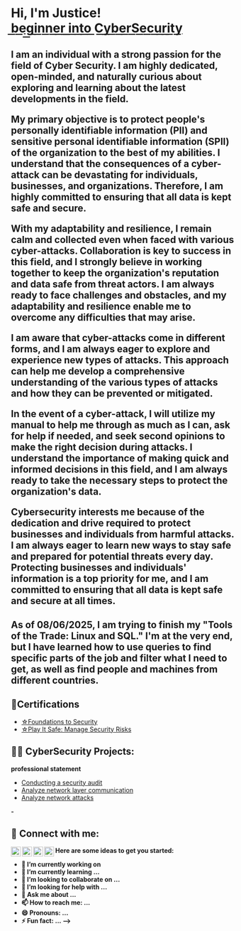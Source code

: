 <h1>Hi, I'm Justice! <br/><a href="https://github.com/JusticeLettre">b͟e͟g͟i͟n͟n͟e͟r͟ ͟i͟n͟t͟o͟ ͟C͟y͟b͟e͟r͟S͟e͟c͟u͟r͟i͟t͟y͟</a>

 
<h2><b>I am an individual with a strong passion for the field of Cyber Security. I am highly dedicated, open-minded, and naturally curious about exploring and learning about the latest developments in the field.

My primary objective is to protect people's personally identifiable information (PII) and sensitive personal identifiable information (SPII) of the organization to the best of my abilities. I understand that the consequences of a cyber-attack can be devastating for individuals, businesses, and organizations. Therefore, I am highly committed to ensuring that all data is kept safe and secure.

With my adaptability and resilience, I remain calm and collected even when faced with various cyber-attacks. Collaboration is key to success in this field, and I strongly believe in working together to keep the organization's reputation and data safe from threat actors. I am always ready to face challenges and obstacles, and my adaptability and resilience enable me to overcome any difficulties that may arise.

I am aware that cyber-attacks come in different forms, and I am always eager to explore and experience new types of attacks. This approach can help me develop a comprehensive understanding of the various types of attacks and how they can be prevented or mitigated.

In the event of a cyber-attack, I will utilize my manual to help me through as much as I can, ask for help if needed, and seek second opinions to make the right decision during attacks. I understand the importance of making quick and informed decisions in this field, and I am always ready to take the necessary steps to protect the organization's data.

Cybersecurity interests me because of the dedication and drive required to protect businesses and individuals from harmful attacks. I am always eager to learn new ways to stay safe and prepared for potential threats every day. Protecting businesses and individuals' information is a top priority for me, and I am committed to ensuring that all data is kept safe and secure at all times.</b></h2>

<h2>As of 08/06/2025, I am trying to finish my "Tools of the Trade: Linux and SQL." I'm at the very end, but I have learned how to use queries to find specific parts of the job and filter what I need to get, as well as find people and machines from different countries. </h2>

<h2>📝Certifications</h2>

- [☆Foundations to Security](https://coursera.org/share/6d0509d121801781be88c8dce4d68801)
- [☆Play It Safe: Manage Security Risks](https://www.coursera.org/account/accomplishments/verify/ERT95K0D9K8A?utm_source=link&utm_medium=certificate&utm_content=cert_image&utm_campaign=sharing_cta&utm_product=course)
<h2>👨‍💻 CyberSecurity Projects:</h2>

<b> professional statement</b>
- [Conducting a security audit](https://docs.google.com/document/d/1R2eH8rnn16wiO6wlMBUs1VboeN_mDGAuWUd-V_GkPIo/)
- [Analyze network layer communication](https://docs.google.com/document/d/1qD3G36Se9nNa4MHmzDPswtCSUSmzYRvRb1pFAERs3Us/)
- [Analyze network attacks](https://docs.google.com/document/d/1xqhFJ8qYOTi51DQg33zlrisNE5QQswbTI9i-9_Udjyc/edit)
<b> 
 - 


<h2> 🤳 Connect with me:</h2>

[<img align="left" alt="JoshMadakor | YouTube" width="22px" src="https://cdn.jsdelivr.net/npm/simple-icons@v3/icons/youtube.svg" />][youtube]
[<img align="left" alt="JoshMadakor | Twitter" width="22px" src="https://cdn.jsdelivr.net/npm/simple-icons@v3/icons/twitter.svg" />][twitter]
[<img align="left" alt="JoshMadakor | LinkedIn" width="22px" src="https://cdn.jsdelivr.net/npm/simple-icons@v3/icons/linkedin.svg" />][linkedin]
[<img align="left" alt="JoshMadakor | Instagram" width="22px" src="https://cdn.jsdelivr.net/npm/simple-icons@v3/icons/instagram.svg" />][instagram]

[twitter]: https://twitter.com/joshmadakor
[youtube]: https://www.youtube.com/c/joshmadakor
[instagram]: https://www.instagram.com/joshmadakor/
[linkedin]: https://linkedin.com/in/joshmadakor

Here are some ideas to get you started:

- 🔭 I’m currently working on 
- 🌱 I’m currently learning ...
- 👯 I’m looking to collaborate on ...
- 🤔 I’m looking for help with ...
- 💬 Ask me about ...
- 📫 How to reach me: ...
- 😄 Pronouns: ...
- ⚡ Fun fact: ...
-->
